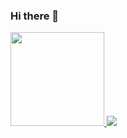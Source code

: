 ### Hi there 👋

<!--
**Daniel9D/Daniel9D** is a ✨ _special_ ✨ repository because its `README.md` (this file) appears on your GitHub profile.

Here are some ideas to get you started:

- 🔭 I’m currently working on ...
- 🌱 I’m currently learning ...
- 👯 I’m looking to collaborate on ...
- 🤔 I’m looking for help with ...
- 💬 Ask me about ...
- 📫 How to reach me: ...
- 😄 Pronouns: ...
- ⚡ Fun fact: ...
-->

<div>
  <a href="https://github.com/daniel9d">
  <img height="150em" src="https://github-readme-stats.vercel.app/api?username=daniel9d&show_icons=true&theme=codeSTACKr&include_all_commits=true&count_private=true"/>
  <img height="auto" src="https://github-readme-stats.vercel.app/api/top-langs/?username=daniel9d&hide=html&layout=compact=true&theme=codeSTACKr"/>
</div>



